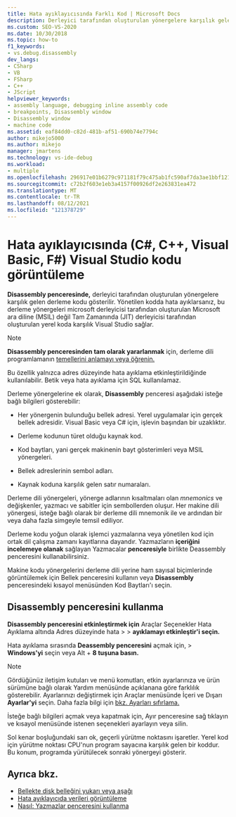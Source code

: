 ```yaml
---
title: Hata ayıklayıcısında Farklı Kod | Microsoft Docs
description: Derleyici tarafından oluşturulan yönergelere karşılık gelen derleme Visual Studio göstermek için Visual Studio'da Disassembly penceresini kullanın.
ms.custom: SEO-VS-2020
ms.date: 10/30/2018
ms.topic: how-to
f1_keywords:
- vs.debug.disassembly
dev_langs:
- CSharp
- VB
- FSharp
- C++
- JScript
helpviewer_keywords:
- assembly language, debugging inline assembly code
- breakpoints, Disassembly window
- Disassembly window
- machine code
ms.assetid: eaf84dd0-c82d-481b-af51-690b74e7794c
author: mikejo5000
ms.author: mikejo
manager: jmartens
ms.technology: vs-ide-debug
ms.workload:
- multiple
ms.openlocfilehash: 296917e01b6279c971181f79c475ab1fc590af7da3ae1bbf121a901fe91b062e
ms.sourcegitcommit: c72b2f603e1eb3a4157f00926df2e263831ea472
ms.translationtype: MT
ms.contentlocale: tr-TR
ms.lasthandoff: 08/12/2021
ms.locfileid: "121378729"
---
```

# <a name="view-disassembly-code-in-the-visual-studio-debugger-c-c-visual-basic-f"></a>Hata ayıklayıcısında (C#, C++, Visual Basic, F#) Visual Studio kodu görüntüleme

**Disassembly penceresinde,** derleyici tarafından oluşturulan yönergelere karşılık gelen derleme kodu gösterilir. Yönetilen kodda hata ayıklarsanız, bu derleme yönergeleri microsoft derleyicisi tarafından oluşturulan Microsoft ara diline (MSIL) değil Tam Zamanında (JIT) derleyicisi tarafından oluşturulan yerel koda karşılık Visual Studio sağlar.

> [!NOTE]
> **Disassembly penceresinden tam olarak yararlanmak** için, derleme dili programlamanın [temellerini anlamayı veya öğrenin.](https://wikipedia.org/wiki/Assembly_language)

Bu özellik yalnızca adres düzeyinde hata ayıklama etkinleştirildiğinde kullanılabilir. Betik veya hata ayıklama için SQL kullanılamaz.

Derleme yönergelerine ek olarak, **Disassembly** penceresi aşağıdaki isteğe bağlı bilgileri gösterebilir:

- Her yönergenin bulunduğu bellek adresi. Yerel uygulamalar için gerçek bellek adresidir. Visual Basic veya C# için, işlevin başından bir uzaklıktır.

- Derleme kodunun türet olduğu kaynak kod.

- Kod baytları, yani gerçek makinenin bayt gösterimleri veya MSIL yönergeleri.

- Bellek adreslerinin sembol adları.

- Kaynak koduna karşılık gelen satır numaraları.

Derleme dili yönergeleri, yönerge adlarının kısaltmaları olan *mnemonics*  ve değişkenler, yazmacı ve sabitler için sembollerden oluşur. Her makine dili yönergesi, isteğe bağlı olarak bir derleme dili mnemonik ile ve ardından bir veya daha fazla simgeyle temsil ediliyor.

Derleme kodu yoğun olarak işlemci yazmalarına veya yönetilen kod için ortak dil çalışma zamanı kayıtlarına dayandır. Yazmazların **içeriğini incelemeye olanak** sağlayan Yazmacalar **penceresiyle** birlikte Deassembly penceresini kullanabilirsiniz.

Makine kodu yönergelerini derleme dili yerine ham sayısal biçimlerinde görüntülemek için  Bellek penceresini kullanın veya **Disassembly** penceresindeki kısayol menüsünden Kod Baytları'ı seçin. 

## <a name="use-the-disassembly-window"></a>Disassembly penceresini kullanma

**Disassembly penceresini etkinleştirmek için** Araçlar Seçenekler Hata Ayıklama altında Adres düzeyinde hata   >    >   **ayıklamayı etkinleştir'i seçin.**

Hata ayıklama sırasında **Deassembly penceresini** açmak için,  >  **Windows'yi** seçin veya Alt  + **8 tuşuna basın.**

> [!NOTE]
> Gördüğünüz iletişim kutuları ve menü komutları, etkin ayarlarınıza ve ürün sürümüne bağlı olarak Yardım menüsünde açıklanana göre farklılık gösterebilir. Ayarlarınızı değiştirmek için Araçlar menüsünde İçeri ve Dışarı  **Ayarlar'yi** seçin. Daha fazla bilgi için [bkz. Ayarları sıfırlama.](../ide/environment-settings.md#reset-settings)

İsteğe bağlı bilgileri açmak veya kapatmak  için, Ayır penceresine sağ tıklayın ve kısayol menüsünde istenen seçenekleri ayarlayın veya silin.

Sol kenar boşluğundaki sarı ok, geçerli yürütme noktasını işaretler. Yerel kod için yürütme noktası CPU'nun program sayacına karşılık gelen bir koddur. Bu konum, programda yürütülecek sonraki yönergeyi gösterir.

## <a name="see-also"></a>Ayrıca bkz.

* [Bellekte disk belleğini yukarı veya aşağı](../debugger/how-to-page-up-or-down-in-memory.md)
* [Hata ayıklayıcıda verileri görüntüleme](../debugger/viewing-data-in-the-debugger.md)
* [Nasıl: Yazmazlar penceresini kullanma](../debugger/how-to-use-the-registers-window.md)
